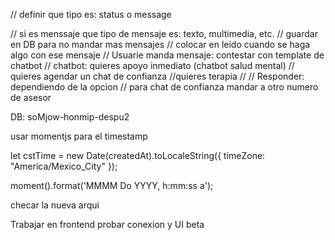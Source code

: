 // definir que tipo es: status o message

  // si es menssaje que tipo de mensaje es: texto, multimedia, etc. 
  // guardar en DB para no mandar mas mensajes 
  // colocar en leido cuando se haga algo con ese mensaje 
  // Usuarie manda mensaje: contestar con template de chatbot 
  //      chatbot: quieres apoyo inmediato (chatbot salud mental)
  //    quieres agendar un chat de confianza 
  //quieres terapia 
  // 
  // Responder: dependiendo de la opcion 
  // para chat de confianza mandar a otro numero de asesor 

DB: soMjow-honmip-despu2
  
usar momentjs para el timestamp 

let cstTime = new Date(createdAt).toLocaleString({
    timeZone: "America/Mexico_City" });

moment().format('MMMM Do YYYY, h:mm:ss a');

checar la nueva arqui 

Trabajar en frontend probar conexion y UI beta  